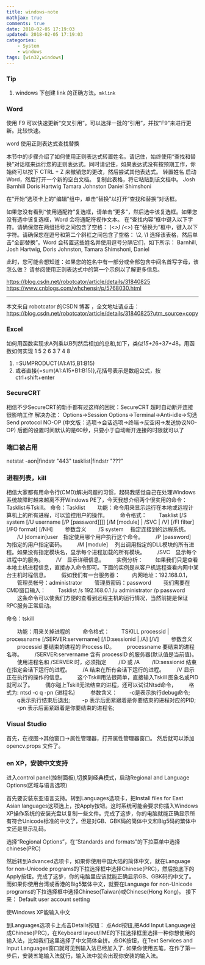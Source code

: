 ```yaml
---
title: windows-note
mathjax: true
comments: true
date: 2018-02-05 17:19:03
updated: 2018-02-05 17:19:03
categories:
    - System
    - windows
tags: [win32,windows]
---
```


### Tip
1. windows 下创建 link 的正确方法。`mklink`

### Word
使用 F9 可以快速更新“交叉引用”。可以选择一批的“引用”，并按“F9”来进行更新。比较快速。

word 使用正则表达式查找替换

本节中的步骤介绍了如何使用正则表达式转置姓名。请记住，始终使用“查找和替换”对话框来运行您的正则表达式。同时请记住，如果表达式没有按预期工作，你始终可以按下 CTRL + Z 来撤销您的更改，然后尝试其他表达式。
转置姓名
启动 Word，然后打开一个新的空白文档。 复制此表格，将它粘贴到该文档中。 
Josh Barnhill
Doris Hartwig
Tamara Johnston
Daniel Shimshoni

在“开始”选项卡上的“编辑”组中，单击“替换”以打开“查找和替换”对话框。

如果您没有看到“使用通配符”复选框，请单击“更多”，然后选中该复选框。如果您没有选中该复选框，Word 会将通配符视作文本。
在“查找内容”框中键入以下字符。请确保您在两组括号之间包含了空格： (<*>) (<*>)
在“替换为”框中，键入以下字符。请确保您在逗号和第二个斜杠之间包含了空格： \2, \1
选择该表格，然后单击“全部替换”。Word 会转置这些姓名并使用逗号分隔它们，如下所示： 
Barnhill, Josh
Hartwig, Doris
Johnston, Tamara
Shimshoni, Daniel

此时，您可能会想知道：如果您的姓名中有一部分或全部包含中间名首写字母，该怎么做？ 请参阅使用正则表达式中的第一个示例以了解更多信息。

https://blog.csdn.net/robotcator/article/details/31840825
https://www.cnblogs.com/whchensir/p/5768030.html

---------------------

本文来自 robotcator 的CSDN 博客 ，全文地址请点击：https://blog.csdn.net/robotcator/article/details/31840825?utm_source=copy 
### Excel
如何用函数实现求A列乘以B列然后相加的总和,如下，类似1*5+2*6+3*7+4*8，用函数如何实现
1  5
2  6
3  7
4  8

1. =SUMPRODUCT(A1:A15,B1:B15)
1. 或者直接{=sum(A1:A15\*B1:B15)},花括号表示是数组公式，按ctrl+shift+enter

### SecureCRT
 相信不少SecureCRT的新手都有过这样的困扰：SecureCRT 超时自动断开连接 很影响工作
解决办法：
Options->Session Options->Terminal->Anti-idle->勾选Send protocol NO-OP
(中文版：选项->会话选项->终端->反空闲->发送协议NO-OP)
后面的设置时间默认的是60秒，只要小于自动断开连接的时限就可以了

### 端口被占用
netstat -aon|findstr "443"
tasklist|findstr "???"

### 进程列表，kill
相信大家都有用命令行(CMD)解决问题的习惯，起码我感觉自己在处理Windows系统故障时越来越离不开Windows PE了，今天我想介绍两个很实用的命令：Tasklist与Tskill。
命令：Tasklist
　　功能：命令用来显示运行在本地或远程计算机上的所有进程，可以监控用户的操作。
　　命令格式：
　　Tasklist [/S system [/U username [/P [password]]]] [/M [module] | /SVC | /V] [/FI filter] [/FO format] [/NH]
　　参数含义
　　/S system　 指定连接到的远程系统。
　　/U [domain\]user　指定使用哪个用户执行这个命令。
　　/P [password]　 为指定的用户指定密码。
　　/M [module]　 列出调用指定的DLL模块的所有进程。如果没有指定模块名，显示每个进程加载的所有模块。
　　/SVC　显示每个进程中的服务。
　　/V　显示详细信息。
　　实例分析：
　　如果我们只是查看本地主机进程信息，直接办入命令即可。下面的实例是从客户机远程查看内网中某台主机时程信息。
　　假如我们有一台服务器：
　　内网地址：192.168.0.1，
　　管理员帐号：administrator
　　管理员密码：password
　　我们需要在CMD窗口输入：
　　Tasklist /s 192.168.0.1 /u administrator /p password
　　这条命令可以使我们方便的查看到远程主机的运行情况，当然前提是保证RPC服务正常启动。

命令：tskill

　　功能：用来关掉进程的
　　命令格式：
　　TSKILL processid | processname [/SERVER:servername] [/ID:sessionid | /A] [/V]
　　参数含义
　　processid 要结束的进程的 Process ID。
　　processname 要结束的进程名称。
　　/SERVER:servername 含有 processID 的服务器(默认值是当前值)。
　　使用进程名和 /SERVER 时，必须指定
　　/ID 或 /A
　　/ID:sessionid 结束在指定会话下运行的进程。
　　/A 结束在所有会话下运行的进程。
　　/V 显示正在执行的操作的信息。
　　这个Tskill用法很简单，直接输入Tskill 图象名或PID就可以了。
　　偶尔碰上Tskill无法结束的进程，还可以试试Ntsd命令，
　　格式为: ntsd -c q -pn {进程名｝
　　参数含义：
　　-c是表示执行debug命令;
　　q表示执行结束后退出;
　　-p 表示后面紧跟着是你要结束的进程对应的PID;
　　-pn 表示后面紧跟着是你要结束的进程名; 

### Visual Studio
首先，在视图→其他窗口→属性管理器，打开属性管理器窗口。
然后就可以添加 opencv.props 文件了。


### en XP，安装中文支持
进入control panel(控制面板),切换到经典模式，启动Regional and Language Options(区域与语言选项)

首先要安装东亚语言支持。转到Languages选项卡，把Install files for East Asian languages这项选上，按Apply按钮。这时系统可能会要求你插入Windows XP操作系统的安装光盘以复制一些文件。完成了这步，你的电脑就能正确显示所有符合Unicode标准的中文了，但是对GB、GBK码的简体中文和Big5码的繁体中文还是显示乱码。

选择“Regional Options”，在“Standards and formats”的下拉菜单中选择chinese(PRC)

然后转到Advanced选项卡，如果你使用中国大陆的简体中文，就在Language for non-Unicode programs的下拉选择框中选择Chinese(PRC)，然后按底下的Apply按钮。完成了这步，你的电脑里应该就能正确显示GB、GBK码的中文了。而如果你使用台湾或香港的Big5繁体中文，就要在Language for non-Unicode programs的下拉选择框中选择Chinese(Taiwan)或Chinese(Hong Kong)。
接下来： Default user account setting

使Windows XP能输入中文

到Languages选项卡上点击Details按钮：
点Add按钮,把Add Input Language设成Chinese(PRC)，在Keyboard layout/IME的下拉选择框里选择一种你想使用的输入法，比如我们这里选择了中文简体全拼。点OK按钮，在Text Services and Input Languages窗口就可见到输入法已经加入了.
如果你使用五笔，在作了第一步后，安装五笔输入法就行，输入法中就会出现你安装的输入法。
